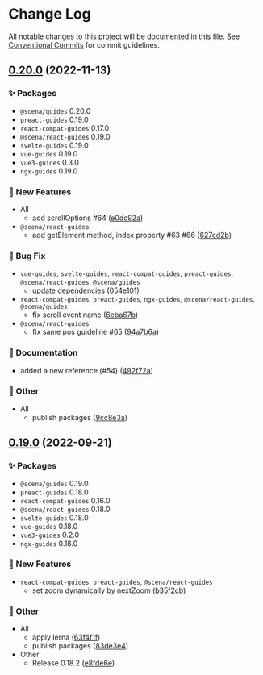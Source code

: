 # Change Log

All notable changes to this project will be documented in this file.
See [Conventional Commits](https://conventionalcommits.org) for commit guidelines.

## [0.20.0](https://github.com/daybrush/guides/compare/0.19.0...0.20.0) (2022-11-13)
### :sparkles: Packages
* `@scena/guides` 0.20.0
* `preact-guides` 0.19.0
* `react-compat-guides` 0.17.0
* `@scena/react-guides` 0.19.0
* `svelte-guides` 0.19.0
* `vue-guides` 0.19.0
* `vue3-guides` 0.3.0
* `ngx-guides` 0.19.0


### :rocket: New Features

* All
    * add scrollOptions #64 ([e0dc92a](https://github.com/daybrush/guides/commit/e0dc92a9ed417dff071b43a68b065907f8f1b8ad))
* `@scena/react-guides`
    * add getElement method, index property #63 #66 ([627cd2b](https://github.com/daybrush/guides/commit/627cd2bdeb15aeeb41171e5318edc6c4a20ffc7a))


### :bug: Bug Fix

* `vue-guides`, `svelte-guides`, `react-compat-guides`, `preact-guides`, `@scena/react-guides`, `@scena/guides`
    * update dependencies ([054e101](https://github.com/daybrush/guides/commit/054e101d1b177bdfefab74bf440a4cb3cf8137be))
* `react-compat-guides`, `preact-guides`, `ngx-guides`, `@scena/react-guides`, `@scena/guides`
    * fix scroll event name ([6eba67b](https://github.com/daybrush/guides/commit/6eba67b33c0de50e1c68ff75882889227db663bc))
* `@scena/react-guides`
    * fix same pos guideline #65 ([94a7b6a](https://github.com/daybrush/guides/commit/94a7b6af76128782fe3e1fa6d5ae3d5ff70b8276))


### :memo: Documentation

*  added a new reference (#54) ([492f72a](https://github.com/daybrush/guides/commit/492f72a2d66f2f28d8c48d8603acba3b1525bedf))


### :mega: Other

* All
    * publish packages ([9cc8e3a](https://github.com/daybrush/guides/commit/9cc8e3ae5f83aa1513c1560166c6babbbe31dfd7))



## [0.19.0](https://github.com/daybrush/guides/compare/0.18.2...0.19.0) (2022-09-21)
### :sparkles: Packages
* `@scena/guides` 0.19.0
* `preact-guides` 0.18.0
* `react-compat-guides` 0.16.0
* `@scena/react-guides` 0.18.0
* `svelte-guides` 0.18.0
* `vue-guides` 0.18.0
* `vue3-guides` 0.2.0
* `ngx-guides` 0.18.0


### :rocket: New Features

* `react-compat-guides`, `preact-guides`, `@scena/react-guides`
    * set zoom dynamically by nextZoom ([b35f2cb](https://github.com/daybrush/guides/commit/b35f2cb5bc5a8606e8494e0e2bf528577cae1393))


### :mega: Other

* All
    * apply lerna ([63f4f1f](https://github.com/daybrush/guides/commit/63f4f1ff447c52d96e91d289d56414a2e84687f8))
    * publish packages ([83de3e4](https://github.com/daybrush/guides/commit/83de3e4ae4bad11905939a44dfa2776fe7d6987d))
* Other
    * Release 0.18.2 ([e8fde6e](https://github.com/daybrush/guides/commit/e8fde6e5b9076ed3137f2d071b03d7f939182099))
